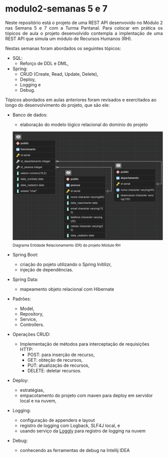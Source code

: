 # modulo2-semanas 5 e 7

<p align="justify"> 
Neste repositório está o projeto de uma REST API desenvovido no Módulo 2 nas Semana 5 e 7 com a Turma Pantanal.
Para colocar em prática os tópicos de aula o projeto desenvolvido contempla a implentação de uma REST API que simula 
um módulo de Recursos Humanos (RH). 

Nestas semanas foram abordados os seguintes tópicos:

- SQL: 
   - Reforço de DDL e DML,
- Spring: 
   - CRUD (Create, Read, Update, Delete), 
   - Deploy, 
   - Logging e 
   - Debug. 

Tópicos abordados em aulas anteriores foram revisados e exercitados ao longo do desenvolvimento do projeto, que são ele:

- Banco de dados:
    - elaboração do modelo lógico relacional do domínio do projeto

   <img src="https://github.com/FuturoDEV-Pantanal/modulo2-semana5/blob/master/src/main/resources/modelo_entidade_relacionamento.png" > <br> <sub> Diagrama Entidade Relacionamento (ER) do projeto Módulo RH </sub>

- Spring Boot:
    - criação do pojeto utilizando o Spring Initilizr,
    - injeção de dependências.

- Spring Data:
    - mapeamento objeto relacional com Hibernate

- Padrões:
    - Model,
    - Repository,
    - Service,
    - Controllers.
    

- Operações CRUD:
    - Implementação de métodos para interceptação de requisições HTTP:
        - POST: para inserção de recurso,
        - GET: obteção de recursos,
        - PUT: atualização de recursos,
        - DELETE: deletar recursos.

- Deploy:
    - estratégias,
    - empacotamento do projeto com maven para deploy em servidor local e na nuvem,

- Logging:
    - configuração de appenders e layout
    - registro de logging com Logback, SLF4J local, e
    - usando serviço da [Loggly](https://www.loggly.com/) para registro de logging na nuvem
- Debug:
    - conhecendo as ferramentas de debug na Intellij IDEA
</p>
